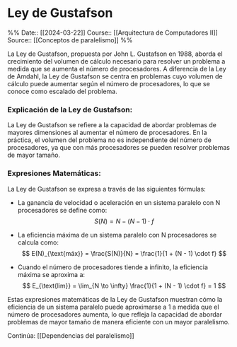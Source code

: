 # Ley de Gustafson

%%
Date:: [[2024-03-22]]
Course:: [[Arquitectura de Computadores II]]
Source:: [[Conceptos de paralelismo]]
%%

La Ley de Gustafson, propuesta por John L. Gustafson en 1988, aborda el crecimiento del volumen de cálculo necesario para resolver un problema a medida que se aumenta el número de procesadores. A diferencia de la Ley de Amdahl, la Ley de Gustafson se centra en problemas cuyo volumen de cálculo puede aumentar según el número de procesadores, lo que se conoce como escalado del problema.

### Explicación de la Ley de Gustafson:
La Ley de Gustafson se refiere a la capacidad de abordar problemas de mayores dimensiones al aumentar el número de procesadores. En la práctica, el volumen del problema no es independiente del número de procesadores, ya que con más procesadores se pueden resolver problemas de mayor tamaño.

### Expresiones Matemáticas:
La Ley de Gustafson se expresa a través de las siguientes fórmulas:

- La ganancia de velocidad o aceleración en un sistema paralelo con N procesadores se define como:
$$ S(N) = N - (N - 1) \cdot f $$

- La eficiencia máxima de un sistema paralelo con N procesadores se calcula como:
$$ E(N)_{\text{máx}} = \frac{S(N)}{N} = \frac{1}{1 + (N - 1) \cdot f} $$

- Cuando el número de procesadores tiende a infinito, la eficiencia máxima se aproxima a:
$$ E_{\text{lim}} = \lim_{N \to \infty} \frac{1}{1 + (N - 1) \cdot f} = 1 $$

Estas expresiones matemáticas de la Ley de Gustafson muestran cómo la eficiencia de un sistema paralelo puede aproximarse a 1 a medida que el número de procesadores aumenta, lo que refleja la capacidad de abordar problemas de mayor tamaño de manera eficiente con un mayor paralelismo.


Continúa: [[Dependencias del paralelismo]]